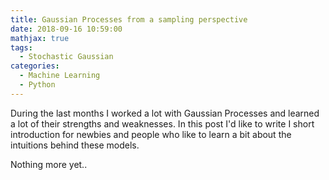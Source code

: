 ```yaml
---
title: Gaussian Processes from a sampling perspective
date: 2018-09-16 10:59:00
mathjax: true
tags:
  - Stochastic Gaussian
categories:
  - Machine Learning
  - Python
---
```


During the last months I worked a lot with Gaussian Processes and learned a lot of their strengths and weaknesses.
In this post I'd like to write I short introduction for newbies and people who like to learn a bit about the intuitions behind these models. 

<!-- more --> 

Nothing more yet..